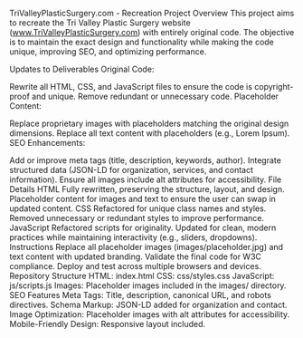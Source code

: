 TriValleyPlasticSurgery.com - Recreation
Project Overview
This project aims to recreate the Tri Valley Plastic Surgery website (www.TriValleyPlasticSurgery.com) with entirely original code. The objective is to maintain the exact design and functionality while making the code unique, improving SEO, and optimizing performance.

Updates to Deliverables
Original Code:

Rewrite all HTML, CSS, and JavaScript files to ensure the code is copyright-proof and unique.
Remove redundant or unnecessary code.
Placeholder Content:

Replace proprietary images with placeholders matching the original design dimensions.
Replace all text content with placeholders (e.g., Lorem Ipsum).
SEO Enhancements:

Add or improve meta tags (title, description, keywords, author).
Integrate structured data (JSON-LD for organization, services, and contact information).
Ensure all images include alt attributes for accessibility.
File Details
HTML
Fully rewritten, preserving the structure, layout, and design.
Placeholder content for images and text to ensure the user can swap in updated content.
CSS
Refactored for unique class names and styles.
Removed unnecessary or redundant styles to improve performance.
JavaScript
Refactored scripts for originality.
Updated for clean, modern practices while maintaining interactivity (e.g., sliders, dropdowns).
Instructions
Replace all placeholder images (images/placeholder.jpg) and text content with updated branding.
Validate the final code for W3C compliance.
Deploy and test across multiple browsers and devices.
Repository Structure
HTML: index.html
CSS: css/styles.css
JavaScript: js/scripts.js
Images: Placeholder images included in the images/ directory.
SEO Features
Meta Tags: Title, description, canonical URL, and robots directives.
Schema Markup: JSON-LD added for organization and contact.
Image Optimization: Placeholder images with alt attributes for accessibility.
Mobile-Friendly Design: Responsive layout included.
